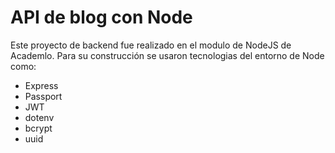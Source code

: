 # API de blog con Node
Este proyecto de backend fue realizado en el modulo de NodeJS de Academlo. Para su construcción se usaron tecnologias del entorno de Node como:
- Express
- Passport
- JWT
- dotenv
- bcrypt
- uuid